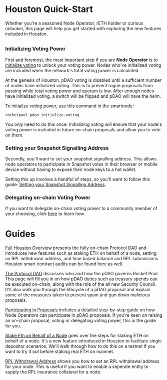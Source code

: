 # Houston Quick-Start

Whether you're a seasoned Node Operator, rETH holder or curious onlooker, this page will help you get started with exploring the new features included in Houston.

##
### Initializing Voting Power

First and foremost, the most important step if you are **Node Operator** is to [initialize voting](../houston/participate#initializing-voting) to unlock your voting power. Nodes who've initialized voting are included when the network's total voting power is calculated. 

At the genesis of Houston, pDAO voting is disabled until a sufficient number of nodes have initialized voting. This is to prevent rogue proposals from passing while total voting power and quorum is low. After enough nodes have initialized voting, a switch will be flipped and pDAO will have the helm. 

To initialize voting power, use this command in the smartnode: 
```shell
rocketpool pdao initialize-voting
```
You only need to do this once. Initializing voting will ensure that your node's voting power is included in future on-chain proposals and allow you to vote on them.

### Setting your Snapshot Signalling Address

Secondly, you'll want to set your snapshot signalling address. This allows node operators to participate in Snapshot votes in their browser or mobile device without having to expose their node keys to a hot wallet.

Setting this up involves a handful of steps, so you'll want to follow this guide: 
[Setting your Snapshot Signalling Address](../houston/participate#setting-your-snapshot-signalling-address).

### Delegating on-chain Voting Power

If you want to delegate on-chain voting power to a community member of your choosing, click [here](../houston/participate#delegating-voting-power) to learn how.

##
# Guides

[Full Houston Overview](../houston/whats-new) presents the fully on-chain Protocol DAO and introduces new features such as staking ETH on behalf of a node, setting an RPL withdrawal address, and time based balance and RPL submissions. Houston smart contract audits can be found here as well. 

[The Protocol DAO](../houston/pdao) discusses who and how the pDAO governs Rocket Pool. This page will fill you in on how pDAO duties such as treasury spends can be executed on-chain, along with the role of the all new Security Council. It'll also walk you through the lifecycle of a pDAO proposal and explain some of the measures taken to prevent spam and gun down malicious proposals. 

[Participating in Proposals](../houston/participate) includes a detailed step-by-step guide on how Node Operators can participate in pDAO proposals. If you're keen on raising an on-chain proposal, voting or delegating voting power, this is the guide for you.

[Stake Eth on Behalf of a Node](../houston/stake-eth-on-behalf) goes over the steps for staking ETH on behalf of a node. It's a new feature introduced in Houston to facilitate single depositor scenarios. We'll walk through how to do this on a testnet if you want to try it out before staking real ETH on mainnet.

[RPL Withdrawal Address](../houston/rpl-withdrawal-address) shows you how to set an RPL withdrawal address for your node. This is useful if you want to enable a seperate entity to supply the RPL insurance collateral for a node.

